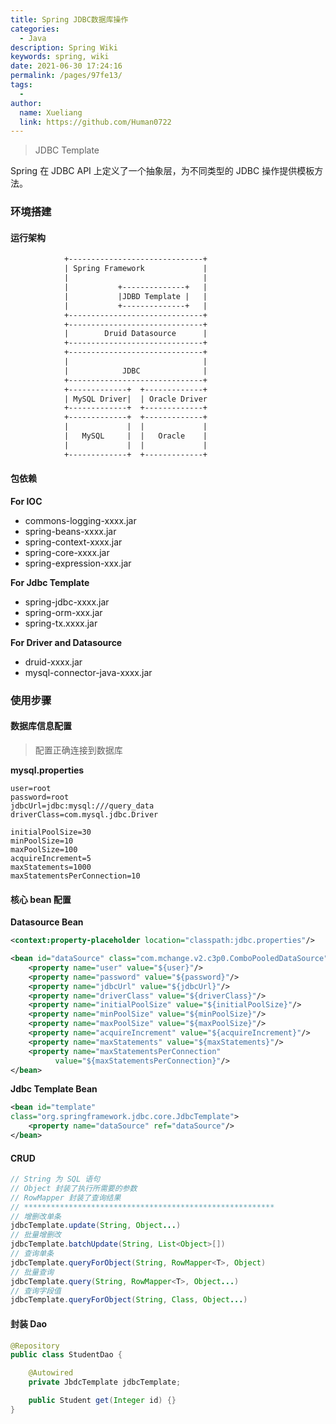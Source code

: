 ```yaml
---
title: Spring JDBC数据库操作
categories:
  - Java
description: Spring Wiki
keywords: spring, wiki
date: 2021-06-30 17:24:16
permalink: /pages/97fe13/
tags:
  -
author:
  name: Xueliang
  link: https://github.com/Human0722
---
```

> JDBC Template

Spring 在 JDBC API 上定义了一个抽象层，为不同类型的 JDBC 操作提供模板方法。

### 环境搭建

#### 运行架构

```txt
        	+------------------------------+
           	| Spring Framework             |
           	|                              |
           	|           +--------------+   |
           	|           |JDBD Template |   |
           	|           +--------------+   |
           	+------------------------------+
           	+------------------------------+
           	|        Druid Datasource      |
           	+------------------------------+
           	+------------------------------+
           	|                              |
           	|            JDBC              |
           	+------------------------------+
           	+-------------+  +-------------+
           	| MySQL Driver|  | Oracle Driver
           	+-------------+  +-------------+
           	+-------------+  +-------------+
           	|             |  |             |
           	|   MySQL     |  |   Oracle    |
           	|             |  |             |
           	+-------------+  +-------------+
```

#### 包依赖
**For IOC**
- commons-logging-xxxx.jar
- spring-beans-xxxx.jar
- spring-context-xxxx.jar
- spring-core-xxxx.jar
- spring-expression-xxx.jar

**For Jdbc Template**
- spring-jdbc-xxxx.jar
- spring-orm-xxx.jar
- spring-tx.xxxx.jar

**For Driver and  Datasource**
- druid-xxxx.jar
- mysql-connector-java-xxxx.jar

### 使用步骤

#### 数据库信息配置
> 配置正确连接到数据库

**mysql.properties**

```properties
user=root
password=root
jdbcUrl=jdbc:mysql:///query_data
driverClass=com.mysql.jdbc.Driver

initialPoolSize=30
minPoolSize=10
maxPoolSize=100
acquireIncrement=5
maxStatements=1000
maxStatementsPerConnection=10
```


#### 核心 bean 配置

**Datasource Bean**

```xml
<context:property-placeholder location="classpath:jdbc.properties"/>

<bean id="dataSource" class="com.mchange.v2.c3p0.ComboPooledDataSource">
	<property name="user" value="${user}"/>
	<property name="password" value="${password}"/>
	<property name="jdbcUrl" value="${jdbcUrl}"/>
	<property name="driverClass" value="${driverClass}"/>
	<property name="initialPoolSize" value="${initialPoolSize}"/>
	<property name="minPoolSize" value="${minPoolSize}"/>
	<property name="maxPoolSize" value="${maxPoolSize}"/>
	<property name="acquireIncrement" value="${acquireIncrement}"/>
	<property name="maxStatements" value="${maxStatements}"/>
	<property name="maxStatementsPerConnection"
		  value="${maxStatementsPerConnection}"/>
</bean>
```

**Jdbc Template Bean**

```xml
<bean id="template"
class="org.springframework.jdbc.core.JdbcTemplate">
	<property name="dataSource" ref="dataSource"/>
</bean>
```

#### CRUD

```java
// String 为 SQL 语句
// Object 封装了执行所需要的参数
// RowMapper 封装了查询结果
// ********************************************************
// 增删改单条
jdbcTemplate.update(String, Object...)
// 批量增删改
jdbcTemplate.batchUpdate(String, List<Object>[])
// 查询单条
jdbcTemplate.queryForObject(String, RowMapper<T>, Object)
// 批量查询
jdbcTemplate.query(String, RowMapper<T>, Object...)
// 查询字段值
jdbcTemplate.queryForObject(String, Class, Object...)
```
#### 封装 Dao

```java
@Repository
public class StudentDao {

	@Autowired
	private JbdcTemplate jdbcTemplate;

	public Student get(Integer id) {}
}
```






